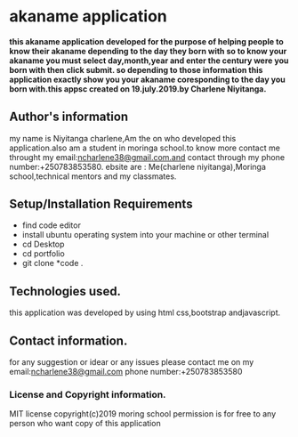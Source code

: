 # akaname application
####  this akaname application developed for the purpose of helping people to know their akaname depending to the day they born with so to know your akaname you must  select day,month,year and enter the century were you born with then click submit. so depending to those  information this application exactly show you your akaname coresponding to the day you born with.this appsc created  on  19.july.2019.by Charlene Niyitanga.
## Author's information
my name is Niyitanga charlene,Am the on who developed this application.also am a student in moringa school.to know more contact me throught my email:ncharlene38@gmail.com.and contact through my phone number:+250783853580.
ebsite are : Me(charlene niyitanga),Moringa school,technical mentors and my classmates.

## Setup/Installation Requirements
* find code editor
* install ubuntu operating system into your machine or other terminal
* cd Desktop
* cd portfolio
* git clone
*code .
## Technologies used.
this application was developed by using html  css,bootstrap andjavascript.
## Contact information.
for any suggestion or idear or any issues please contact me on my email:ncharlene38@gmail.com
phone number:+250783853580

### License and Copyright information.
 MIT license
 copyright(c)2019 moring school
 permission is for free to any person who want copy of this application



